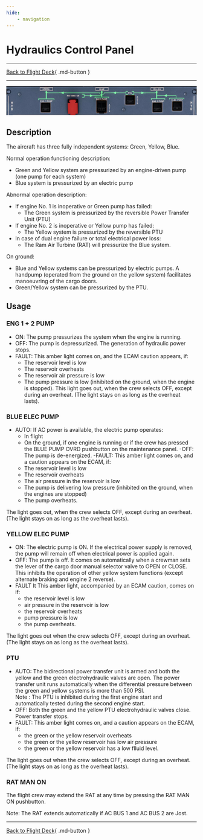 ```yaml
---
hide:
    - navigation
---
```


# Hydraulics Control Panel

---

[Back to Flight Deck](../index.md){ .md-button }

---

![Hydraulic Control Panel](../../../assets/a32nx-briefing/overhead-panel/Hydraulic-Panel.jpg "Hydraulic Control Panel")

## Description

The aircraft has three fully independent systems: Green, Yellow, Blue.

Normal operation functioning description:

- Green and Yellow system are pressurized by an engine-driven pump (one pump for each system)
- Blue system is pressurized by an electric pump

Abnormal operation description:

- If engine No. 1 is inoperative or Green pump has failed:
    - The Green system is pressurized by the reversible Power Transfer Unit (PTU)
- If engine No. 2 is inoperative or Yellow pump has failed:
    - The Yellow system is pressurized by the reversible PTU
- In case of dual engine failure or total electrical power loss:
    - The Ram Air Turbine (RAT) will pressurize the Blue system.

On ground:

- Blue and Yellow systems can be pressurized by electric pumps. A handpump (operated from the ground on the yellow system) facilitates manoeuvring of the cargo doors.
- Green/Yellow system can be pressurized by the PTU.

## Usage

###  ENG 1 + 2 PUMP

- ON: The pump pressurizes the system when the engine is running.
- OFF: The pump is depressurized. The generation of hydraulic power stops.
- FAULT: This amber light comes on, and the ECAM caution appears, if:
    - The reservoir level is low
    - The reservoir overheats
    - The reservoir air pressure is low
    - The pump pressure is low (inhibited on the ground, when the engine is stopped). This light goes out, when the crew selects OFF, except during an overheat. (The light stays on as long as the overheat lasts).

### BLUE ELEC PUMP

- AUTO: If AC power is available, the electric pump operates:
    - In flight
    - On the ground, if one engine is running or if the crew has pressed the BLUE PUMP OVRD pushbutton on the maintenance panel.
-OFF: The pump is de-energized.
-FAULT: This amber light comes on, and a caution appears on the ECAM, if:
    - The reservoir level is low
    - The reservoir overheats
    - The air pressure in the reservoir is low
    - The pump is delivering low pressure (inhibited on the ground, when the engines are stopped)
    - The pump overheats.

The light goes out, when the crew selects OFF, except during an overheat. (The light stays on as long as the overheat lasts).

### YELLOW ELEC PUMP

- ON: The electric pump is ON. If the electrical power supply is removed, the pump will remain off when electrical power is applied again.
- OFF: The pump is off. It comes on automatically when a crewman sets the lever of the cargo door manual selector valve to OPEN or CLOSE. This inhibits the operation of other yellow system functions (except alternate braking and engine 2 reverse).
- FAULT It This amber light, accompanied by an ECAM caution, comes on if:
    - the reservoir level is low
    - air pressure in the reservoir is low
    - the reservoir overheats
    - pump pressure is low
    - the pump overheats.

The light goes out when the crew selects OFF, except during an overheat. (The light stays on as long as the overheat lasts).

### PTU

- AUTO: The bidirectional power transfer unit is armed and both the yellow and the green electrohydraulic valves are open. The power transfer unit runs automatically when the differential pressure between the green and yellow systems is more than 500 PSI.<br/>
    Note : The PTU is inhibited during the first engine start and automatically tested during the second engine start.
- OFF: Both the green and the yellow PTU electrohydraulic valves close. Power transfer stops.
- FAULT: This amber light comes on, and a caution appears on the ECAM, if:
    - the green or the yellow reservoir overheats
    - the green or the yellow reservoir has low air pressure
    - the green or the yellow reservoir has a low flluid level.

The light goes out when the crew selects OFF, except during an overheat. (The light stays on as long as the overheat lasts).

### RAT MAN ON

The flight crew may extend the RAT at any time by pressing the RAT MAN ON
pushbutton.

Note: The RAT extends automatically if AC BUS 1 and AC BUS 2 are Jost.


---

[Back to Flight Deck](../index.md){ .md-button }

